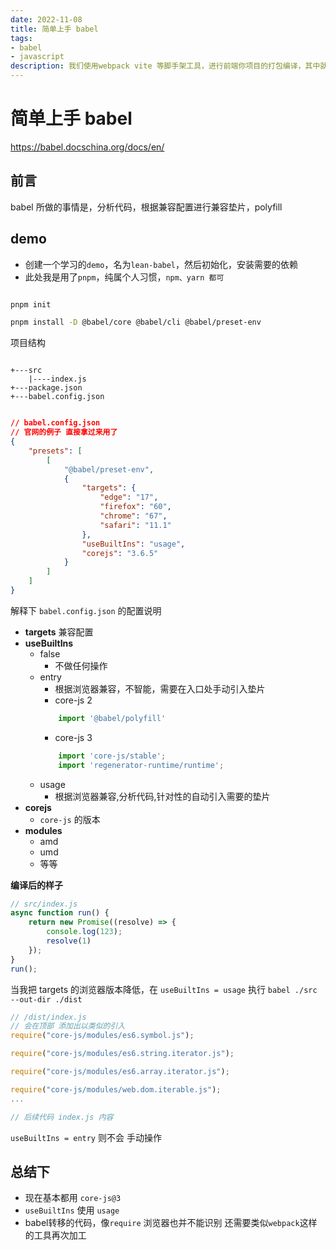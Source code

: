 ```yaml
---
date: 2022-11-08
title: 简单上手 babel
tags:
- babel
- javascript
description: 我们使用webpack vite 等脚手架工具，进行前端你项目的打包编译，其中就离不开 babel。
---
```


# 简单上手 babel

https://babel.docschina.org/docs/en/

## 前言

babel 所做的事情是，分析代码，根据兼容配置进行兼容垫片，polyfill

## demo

- 创建一个学习的`demo`，名为`lean-babel`，然后初始化，安装需要的依赖
- 此处我是用了`pnpm`，纯属个人习惯，`npm、yarn 都可`

```bash

pnpm init

pnpm install -D @babel/core @babel/cli @babel/preset-env

```

项目结构

```text

+---src
    |----index.js
+---package.json
+---babel.config.json


```

```json
// babel.config.json
// 官网的例子 直接拿过来用了
{
    "presets": [
        [
            "@babel/preset-env",
            {
                "targets": {
                    "edge": "17",
                    "firefox": "60",
                    "chrome": "67",
                    "safari": "11.1"
                },
                "useBuiltIns": "usage",
                "corejs": "3.6.5"
            }
        ]
    ]
}

```

解释下 `babel.config.json` 的配置说明

- **targets** 兼容配置
- **useBuiltIns**
  - false 
    - 不做任何操作
  - entry
    - 根据浏览器兼容，不智能，需要在入口处手动引入垫片
    - core-js 2
    ```js
        import '@babel/polyfill'
    ```
    - core-js 3
    ```js
        import 'core-js/stable';
        import 'regenerator-runtime/runtime';
    ```
  - usage
    - 根据浏览器兼容,分析代码,针对性的自动引入需要的垫片
- **corejs** 
  - `core-js` 的版本
- **modules** 
  - amd
  - umd
  - 等等

**编译后的样子**

```js
// src/index.js
async function run() {
    return new Promise((resolve) => {
        console.log(123);
        resolve(1)
    });
}
run();
```

当我把 targets 的浏览器版本降低，在 `useBuiltIns = usage` 执行 `babel ./src --out-dir ./dist`

```js
// /dist/index.js
// 会在顶部 添加出以类似的引入
require("core-js/modules/es6.symbol.js");

require("core-js/modules/es6.string.iterator.js");

require("core-js/modules/es6.array.iterator.js");

require("core-js/modules/web.dom.iterable.js");
...

// 后续代码 index.js 内容
```

`useBuiltIns = entry` 则不会 手动操作


## 总结下


- 现在基本都用 `core-js@3`
- `useBuiltIns` 使用 `usage`
- babel转移的代码，像`require` 浏览器也并不能识别 还需要类似`webpack`这样的工具再次加工
